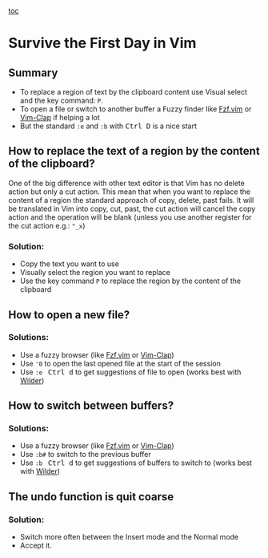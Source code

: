 [toc](..)

# Survive the First Day in Vim

## Summary

- To replace a region of text by the clipboard content use Visual select and the key command: `P`.
- To open a file or switch to another buffer a Fuzzy finder like
  [Fzf.vim](https://github.com/junegunn/fzf.vim) or
  [Vim-Clap](https://github.com/liuchengxu/vim-clap)
  if helping a lot
- But the standard `:e` and `:b` with <kbd>Ctrl D</kbd> is a nice start


## How to replace the text of a region by the content of the clipboard?

One of the big difference with other text editor is that Vim has no delete action but only a cut action.
This mean that when you want to replace the content of a region the standard approach of copy, delete, past fails. It
will be translated in Vim into copy, cut, past, the cut action will cancel the copy action and the operation will be
blank (unless you use another register for the cut action e.g.: `"_x`)


### Solution:

- Copy the text you want to use
- Visually select the region you want to replace
- Use the key command `P` to replace the region by the content of the clipboard


## How to open a new file?

### Solutions:

- Use a fuzzy browser (like [Fzf.vim](https://github.com/junegunn/fzf.vim) or [Vim-Clap](https://github.com/liuchengxu/vim-clap))
- Use `'0` to open the last opened file at the start of the session
- Use `:e ` <kbd>Ctrl d</kbd> to get suggestions of file to open
  (works best with [Wilder](https://github.com/gelguy/wilder.nvim))


## How to switch between buffers?

### Solutions:

- Use a fuzzy browser (like [Fzf.vim](https://github.com/junegunn/fzf.vim) or [Vim-Clap](https://github.com/liuchengxu/vim-clap))
- Use `:b#` to switch to the previous buffer
- Use `:b ` <kbd>Ctrl d</kbd> to get suggestions of buffers to switch to
  (works best with [Wilder](https://github.com/gelguy/wilder.nvim))


## The undo function is quit coarse

### Solution:

-   Switch more often between the Insert mode and the Normal mode
-   Accept it.

<!-- vim: set tw=120 : -->
